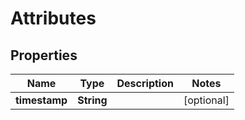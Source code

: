 # Attributes

## Properties
Name | Type | Description | Notes
------------ | ------------- | ------------- | -------------
**timestamp** | **String** |  |  [optional]
